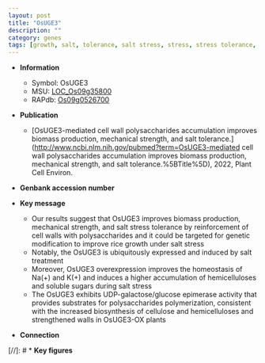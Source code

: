 ```yaml
---
layout: post
title: "OsUGE3"
description: ""
category: genes
tags: [growth, salt, tolerance, salt stress, stress, stress tolerance, homeostasis, cellulose, cell wall, biomass, biomass production]
---
```


* **Information**  
    + Symbol: OsUGE3  
    + MSU: [LOC_Os09g35800](http://rice.uga.edu/cgi-bin/ORF_infopage.cgi?orf=LOC_Os09g35800)  
    + RAPdb: [Os09g0526700](http://rapdb.dna.affrc.go.jp/viewer/gbrowse_details/irgsp1?name=Os09g0526700)  

* **Publication**  
    + [OsUGE3-mediated cell wall polysaccharides accumulation improves biomass production, mechanical strength, and salt tolerance.](http://www.ncbi.nlm.nih.gov/pubmed?term=OsUGE3-mediated cell wall polysaccharides accumulation improves biomass production, mechanical strength, and salt tolerance.%5BTitle%5D), 2022, Plant Cell Environ.

* **Genbank accession number**  

* **Key message**  
    + Our results suggest that OsUGE3 improves biomass production, mechanical strength, and salt stress tolerance by reinforcement of cell walls with polysaccharides and it could be targeted for genetic modification to improve rice growth under salt stress
    + Notably, the OsUGE3 is ubiquitously expressed and induced by salt treatment
    + Moreover, OsUGE3 overexpression improves the homeostasis of Na(+) and K(+) and induces a higher accumulation of hemicelluloses and soluble sugars during salt stress
    + The OsUGE3 exhibits UDP-galactose/glucose epimerase activity that provides substrates for polysaccharides polymerization, consistent with the increased biosynthesis of cellulose and hemicelluloses and strengthened walls in OsUGE3-OX plants

* **Connection**  

[//]: # * **Key figures**  


